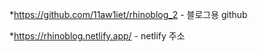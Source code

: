 *https://github.com/11aw1iet/rhinoblog_2 - 블로그용 github

*https://rhinoblog.netlify.app/ - netlify 주소
